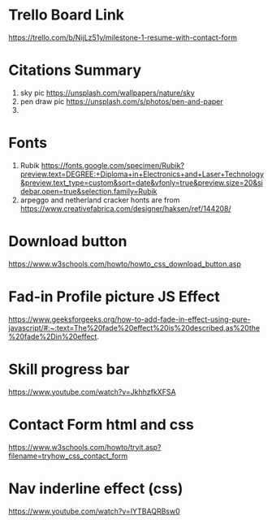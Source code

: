 # Trello Board Link
https://trello.com/b/NijLz51y/milestone-1-resume-with-contact-form

# Citations Summary
1) sky pic https://unsplash.com/wallpapers/nature/sky 
2) pen draw pic https://unsplash.com/s/photos/pen-and-paper
3) 

# Fonts
1) Rubik https://fonts.google.com/specimen/Rubik?preview.text=DEGREE:+Diploma+in+Electronics+and+Laser+Technology&preview.text_type=custom&sort=date&vfonly=true&preview.size=20&sidebar.open=true&selection.family=Rubik
2) arpeggo and netherland cracker honts are from https://www.creativefabrica.com/designer/haksen/ref/144208/

# Download button
https://www.w3schools.com/howto/howto_css_download_button.asp

# Fad-in Profile picture JS Effect
https://www.geeksforgeeks.org/how-to-add-fade-in-effect-using-pure-javascript/#:~:text=The%20fade%20effect%20is%20described,as%20the%20fade%2Din%20effect.

# Skill progress bar
https://www.youtube.com/watch?v=JkhhzfkXFSA

# Contact Form html and css
https://www.w3schools.com/howto/tryit.asp?filename=tryhow_css_contact_form


# Nav inderline effect (css)
https://www.youtube.com/watch?v=IYTBAQRBsw0


